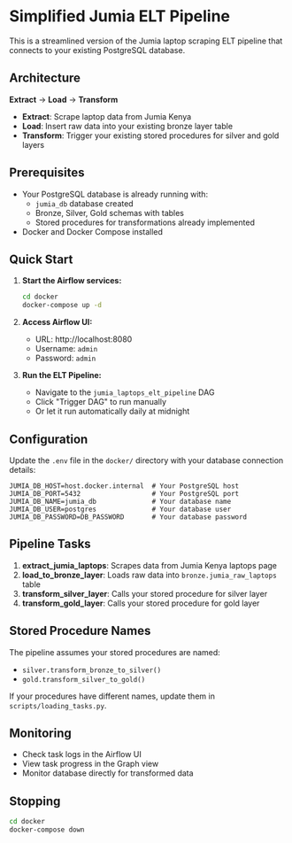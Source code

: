 # Simplified Jumia ELT Pipeline

This is a streamlined version of the Jumia laptop scraping ELT pipeline that connects to your existing PostgreSQL database.

## Architecture

**Extract** → **Load** → **Transform**
- **Extract**: Scrape laptop data from Jumia Kenya
- **Load**: Insert raw data into your existing bronze layer table
- **Transform**: Trigger your existing stored procedures for silver and gold layers

## Prerequisites

- Your PostgreSQL database is already running with:
  - `jumia_db` database created
  - Bronze, Silver, Gold schemas with tables
  - Stored procedures for transformations already implemented
- Docker and Docker Compose installed

## Quick Start

1. **Start the Airflow services:**
   ```bash
   cd docker
   docker-compose up -d
   ```

2. **Access Airflow UI:**
   - URL: http://localhost:8080
   - Username: `admin`
   - Password: `admin`

3. **Run the ELT Pipeline:**
   - Navigate to the `jumia_laptops_elt_pipeline` DAG
   - Click "Trigger DAG" to run manually
   - Or let it run automatically daily at midnight

## Configuration

Update the `.env` file in the `docker/` directory with your database connection details:

```env
JUMIA_DB_HOST=host.docker.internal  # Your PostgreSQL host
JUMIA_DB_PORT=5432                  # Your PostgreSQL port
JUMIA_DB_NAME=jumia_db              # Your database name
JUMIA_DB_USER=postgres              # Your database user
JUMIA_DB_PASSWORD=DB_PASSWORD       # Your database password
```

## Pipeline Tasks

1. **extract_jumia_laptops**: Scrapes data from Jumia Kenya laptops page
2. **load_to_bronze_layer**: Loads raw data into `bronze.jumia_raw_laptops` table
3. **transform_silver_layer**: Calls your stored procedure for silver layer
4. **transform_gold_layer**: Calls your stored procedure for gold layer

## Stored Procedure Names

The pipeline assumes your stored procedures are named:
- `silver.transform_bronze_to_silver()`
- `gold.transform_silver_to_gold()`

If your procedures have different names, update them in `scripts/loading_tasks.py`.

## Monitoring

- Check task logs in the Airflow UI
- View task progress in the Graph view
- Monitor database directly for transformed data

## Stopping

```bash
cd docker
docker-compose down
```
